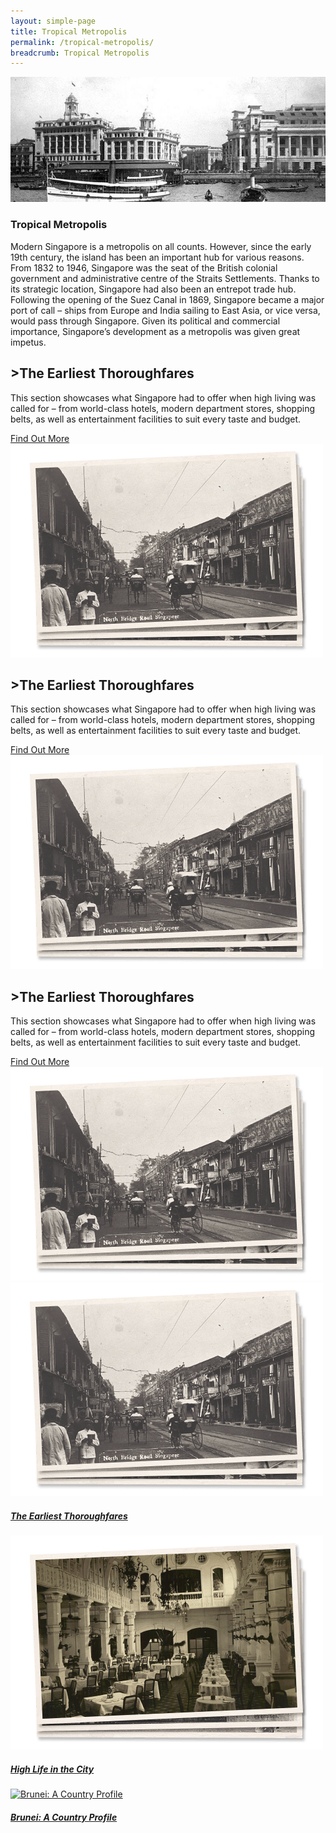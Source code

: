 ```yaml
---
layout: simple-page
title: Tropical Metropolis
permalink: /tropical-metropolis/
breadcrumb: Tropical Metropolis
---
```

![NLB Photo Exhibition - Collyer Quay](/images/tropical-metropolis-banner.jpg)
### **Tropical Metropolis**

Modern Singapore is a metropolis on all counts. However, since the early 19th century, the island has been an important hub for various reasons. From 1832 to 1946, Singapore was the seat of the British colonial government and administrative centre of the Straits Settlements. Thanks to its strategic location, Singapore had also been an entrepot trade hub.  Following the opening of the Suez Canal in 1869, Singapore became a major port of call – ships from Europe and India sailing to East Asia, or vice versa, would pass through Singapore. Given its political and commercial importance, Singapore’s development as a metropolis was given great impetus.

<section class="bp-section">
    <div class="bp-container"><div class="row is-hidden-desktop is-hidden-tablet-only">
            <div class="col is-half padding--bottom">
                <p class="padding--bottom eyebrow is-uppercase"></p>
                <h1 class="has-text-secondary padding--bottom">
                    <b>>The Earliest Thoroughfares</b>
                </h1>
                <p>This section showcases what Singapore had to offer when high living was called for – from world-class hotels, modern department stores, shopping belts, as well as entertainment facilities to suit every taste and budget.
</p>
                <a href="/tropical-metropolis/the-earliest-thoroughfares/" class="bp-sec-button margin--top padding--bottom">
                    <div>
                        <span>Find Out More</span>
                        <i class="sgds-icon sgds-icon-arrow-right is-size-4" aria-hidden="true"></i>
                    </div>
                </a>
            </div>
            <div class="col is-half">
                <img src="/images/The-Earliest-Thoroughfares.png" alt="This section showcases what Singapore had to offer when high living was called for – from world-class hotels, modern department stores, shopping belts, as well as entertainment facilities to suit every taste and budget.">
            </div>
        </div><div class="row is-hidden-mobile is-hidden-desktop">
            <div class="col is-half">
                <p class="padding--bottom eyebrow is-uppercase"></p>
                <h1 class="has-text-secondary padding--bottom">
                    <b>>The Earliest Thoroughfares</b>
                </h1>
                <p>This section showcases what Singapore had to offer when high living was called for – from world-class hotels, modern department stores, shopping belts, as well as entertainment facilities to suit every taste and budget.</p>
                <a href="/tropical-metropolis/the-earliest-thoroughfares/">
                    <div>
                        <span>Find Out More</span>
                        <i class="sgds-icon sgds-icon-arrow-right is-size-4" aria-hidden="true"></i>
                    </div>
                </a>
            </div>
            <div class="col is-half is-half padding--top--xl padding--bottom--xl">
                <img src="/images/The-Earliest-Thoroughfares.png" alt="This section showcases what Singapore had to offer when high living was called for – from world-class hotels, modern department stores, shopping belts, as well as entertainment facilities to suit every taste and budget.">
            </div>
        </div><div class="row is-hidden-mobile is-hidden-tablet-only">
            <div class="col is-half padding--top--xl padding--bottom--xl padding--left--xl padding--right--xl">
                <p class="padding--bottom eyebrow is-uppercase"></p>
                <h1 class="has-text-secondary padding--bottom">
                    <b>>The Earliest Thoroughfares</b>
                </h1>
                <p>This section showcases what Singapore had to offer when high living was called for – from world-class hotels, modern department stores, shopping belts, as well as entertainment facilities to suit every taste and budget.</p>
                <a href="/tropical-metropolis/" class="bp-sec-button margin--top padding--bottom">
                    <div>
                        <span>Find Out More</span>
                        <i class="sgds-icon sgds-icon-arrow-right is-size-4" aria-hidden="true"></i>
                    </div>
                </a>
            </div>
            <div class="col is-half is-half padding--top--xl padding--bottom--xl">
                <img src="/images/The-Earliest-Thoroughfares.png" alt="This section showcases what Singapore had to offer when high living was called for – from world-class hotels, modern department stores, shopping belts, as well as entertainment facilities to suit every taste and budget.">
            </div>
        </div>
    </div>
</section>




<div>
	<div class="row is-multiline">
		<div class="col is-one-third-desktop is-one-third-tablet">
			<a href="/tropical-metropolis/the-earliest-thoroughfares/">
				<img src="/images/The-Earliest-Thoroughfares.png" alt="Tropical Metropolis - The Earliest Thoroughfares" class="project-image">
			<div class="project-card">
				<div class="project-title margin--bottom--xs">
					<h5><b>The Earliest Thoroughfares</b></h5>
				</div>
			</div>
			</a>
		</div>
		<div class="col is-one-third-desktop is-one-third-tablet">
			<a href="/tropical-metropolis/high-life-in-the-city/" class="project-link">
				<img src="/images/High-Life-in-the-City.png" alt="Tropical Metropolis - High Life in the City" class="project-image">
			<div class="project-card">
				<div class="project-title margin--bottom--xs">
					<h5><b>High Life in the City</b></h5>
				</div>
			</div>
			</a>
		</div>
		<div class="col is-one-third-desktop is-one-third-tablet">
			<a href="/asean/know/brunei-a-country-profile/" class="project-link">
				<img src="/images/asean-countries/Brunei-Snapshot-370x150.jpg" alt="Brunei: A Country Profile" class="project-image">
			<div class="project-card">
				<div class="project-title margin--bottom--xs">
					<h5><b>Brunei: A Country Profile</b></h5>
				</div>
			</div>
			</a>
		</div>
	</div>
</div>


